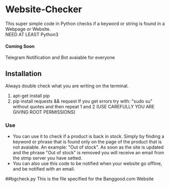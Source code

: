 # Website-Checker
This super simple code in Python checks if a keyword or string is found in a Webpage or Website.<br>
NEED AT LEAST Python3

#### Coming Soon
Telegram Notification and Bot avaiable for everyone

## Installation
Always double check what you are writing on the terminal.
1) apt-get install pip
2) pip install requests && request
If you get errors try with: "sudo su" without quotes and then repeat 1 and 2 (USE CAREFULLY YOU ARE GIVING ROOT PERMISSIONS)

### Use
- You can use it to check if a product is back in stock. Simply by finding a keyword or phrase that is found only on the page of the product that is not avaiable. An example: "Out of stock". As soon as the site is updated and the phrase "Out of stock" is removed you will receive an email from the stmp server you have setted. <br>
- You can also use this code to be notified when your website go offline, and be notified with an email.

##bgcheck.py
This is the file specified for the Banggood.com Website
